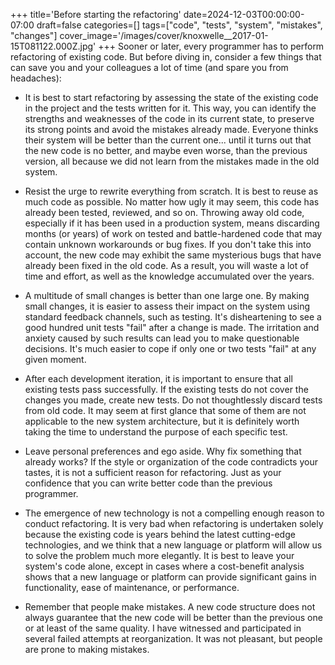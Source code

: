 +++
title='Before starting the refactoring'
date=2024-12-03T00:00:00-07:00
draft=false
categories=[]
tags=["code", "tests", "system", "mistakes", "changes"]
cover_image='/images/cover/knoxwelle__2017-01-15T081122.000Z.jpg'
+++
Sooner or later, every programmer has to perform refactoring of existing code. But before diving in, consider a few things that can save you and your colleagues a lot of time (and spare you from headaches):

- It is best to start refactoring by assessing the state of the existing code in the project and the tests written for it. This way, you can identify the strengths and weaknesses of the code in its current state, to preserve its strong points and avoid the mistakes already made. Everyone thinks their system will be better than the current one... until it turns out that the new code is no better, and maybe even worse, than the previous version, all because we did not learn from the mistakes made in the old system.

- Resist the urge to rewrite everything from scratch. It is best to reuse as much code as possible. No matter how ugly it may seem, this code has already been tested, reviewed, and so on. Throwing away old code, especially if it has been used in a production system, means discarding months (or years) of work on tested and battle-hardened code that may contain unknown workarounds or bug fixes. If you don't take this into account, the new code may exhibit the same mysterious bugs that have already been fixed in the old code. As a result, you will waste a lot of time and effort, as well as the knowledge accumulated over the years.

- A multitude of small changes is better than one large one. By making small changes, it is easier to assess their impact on the system using standard feedback channels, such as testing. It's disheartening to see a good hundred unit tests "fail" after a change is made. The irritation and anxiety caused by such results can lead you to make questionable decisions. It's much easier to cope if only one or two tests "fail" at any given moment.

- After each development iteration, it is important to ensure that all existing tests pass successfully. If the existing tests do not cover the changes you made, create new tests. Do not thoughtlessly discard tests from old code. It may seem at first glance that some of them are not applicable to the new system architecture, but it is definitely worth taking the time to understand the purpose of each specific test.

- Leave personal preferences and ego aside. Why fix something that already works? If the style or organization of the code contradicts your tastes, it is not a sufficient reason for refactoring. Just as your confidence that you can write better code than the previous programmer.

- The emergence of new technology is not a compelling enough reason to conduct refactoring. It is very bad when refactoring is undertaken solely because the existing code is years behind the latest cutting-edge technologies, and we think that a new language or platform will allow us to solve the problem much more elegantly. It is best to leave your system's code alone, except in cases where a cost-benefit analysis shows that a new language or platform can provide significant gains in functionality, ease of maintenance, or performance.

- Remember that people make mistakes. A new code structure does not always guarantee that the new code will be better than the previous one or at least of the same quality. I have witnessed and participated in several failed attempts at reorganization. It was not pleasant, but people are prone to making mistakes.